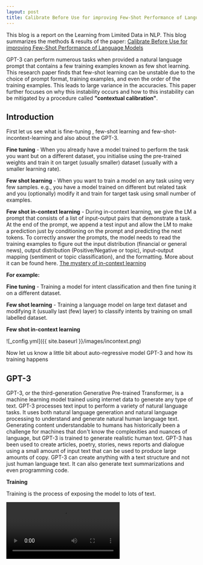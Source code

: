 ```yaml
---
layout: post
title: Calibrate Before Use for improving Few-Shot Performance of Language Models
---
```




<!--- #![_config.yml]({{ site.baseurl }}/images/config.png) <--->

This blog is a report on the Learning from Limited Data in NLP. This blog summarizes the methods & results of the paper: [Calibrate Before Use for improving Few-Shot Performance of Language Models](https://arxiv.org/pdf/2102.09690.pdf)

GPT-3 can perform numerous tasks when provided a natural language prompt that contains a few training examples known as few shot learning. This research paper finds that few-shot learning can be unstable due to the choice of prompt format, training examples, and even the order of the training examples. This leads to large variance in the accuracies. This paper further focuses on why this instability occurs and how to this instability can be mitigated by a procedure called **"contextual calibration"**.

## Introduction

First let us see what is  fine-tuning , few-shot learning and few-shot-incontext-learning and also about the GPT-3. 

**Fine tuning** - When you already have a model trained to perform the task you want but on a different dataset, you initialise using the pre-trained weights and train it on target (usually smaller) dataset (usually with a smaller learning rate).

**Few shot learning** - When you want to train a model on any task using very few samples. e.g., you have a model trained on different but related task and you (optionally) modify it and train for target task using small number of examples.

**Few shot in-context learning** - During in-context learning, we give the LM a prompt that consists of a list of input-output pairs that demonstrate a task. At the end of the prompt, we append a test input and allow the LM to make a prediction just by conditioning on the prompt and predicting the next tokens. To correctly answer the prompts, the model needs to read the training examples to figure out the input distribution (financial or general news), output distribution (Positive/Negative or topic), input-output mapping (sentiment or topic classification), and the formatting. More about it can be found here. [The mystery of in-context learning](http://ai.stanford.edu/blog/understanding-incontext/)

**For example:**

**Fine tuning** - Training a model for intent classification and then fine tuning it on a different dataset.

**Few shot learning** - Training a language model on large text dataset and modifying it (usually last (few) layer) to classify intents by training on small labelled dataset.

**Few shot in-context learning** 


![_config.yml]({{ site.baseurl }}/images/incontext.png)

Now let us know a little bit about auto-regressive model GPT-3 and how its training happens

## GPT-3

GPT-3, or the third-generation Generative Pre-trained Transformer, is a machine learning model trained using internet data to generate any type of text. GPT-3 processes text input to perform a variety of natural language tasks. It uses both natural language generation and natural language processing to understand and generate natural human language text. Generating content understandable to humans has historically been a challenge for machines that don't know the complexities and nuances of language, but GPT-3 is trained to generate realistic human text. GPT-3 has been used to create articles, poetry, stories, news reports and dialogue using a small amount of input text that can be used to produce large amounts of copy. GPT-3 can create anything with a text structure and not just human language text. It can also generate text summarizations and even programming code.

**Training**

Training is the process of exposing the model to lots of text.

![ ](https://github.com/gowtham07/gowtham07.github.io/blob/master/images/1.mp4)